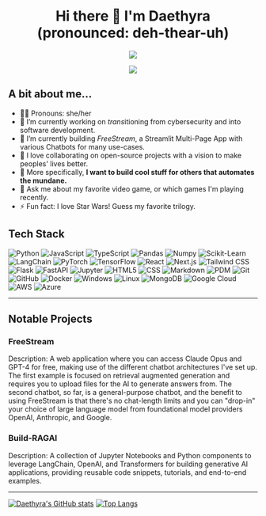 <h1 align="center">
  Hi there 👋 I'm Daethyra (pronounced: deh-thear-uh)
</h1>

<p align="center">
  <a href="https://github.com/DenverCoder1/readme-typing-svg">
  <img src="https://readme-typing-svg.herokuapp.com?&font=IBM+Plex+Sans&color=abcdef&duration=2000&size=26&lines=Welcome+Sweet+Soul.;May+you+be+free." />
  </a>
</p>

<p align="center">
  <a href="https://github.com/DenverCoder1/readme-typing-svg">
  <img src="https://readme-typing-svg.herokuapp.com?&font=IBM+Plex+Sans&color=abcdef&duration=10000&size=14&lines=.+.+.+.+.+.+.+.+.+.+.+.+.+.+.+.+.+.+.+.+.+.+.+.+.+.+.+.+.+.+.+.+.+.+.+." />
  </a>
</p>

## A bit about me...
- 🏳️‍⚧️ Pronouns: she/her
- 🔭 I’m currently working on *trans*itioning from cybersecurity and into software development.
- 🌱 I’m currently building _FreeStream_, a Streamlit Multi-Page App with various Chatbots for many use-cases.
- 👯 I love collaborating on open-source projects with a vision to make peoples' lives better.
- 🤔 More specifically, **I want to build cool stuff for others that automates the mundane.**
- 💬 Ask me about my favorite video game, or which games I'm playing recently.
- ⚡ Fun fact: I love Star Wars! Guess my favorite trilogy.

## Tech Stack

![Python](https://img.shields.io/badge/Python-14354C?style=for-the-badge&logo=python&logoColor=white)
![JavaScript](https://img.shields.io/badge/JavaScript-323330?style=for-the-badge&logo=javascript&logoColor=F7DF1E)
![TypeScript](https://img.shields.io/badge/TypeScript-3178C6?style=for-the-badge&logo=typescript&logoColor=white)
![Pandas](https://img.shields.io/badge/Pandas-0F9B8E?style=for-the-badge&logo=pandas&logoColor=white)
![Numpy](https://img.shields.io/badge/Numpy-1E90FF?style=for-the-badge&logo=numpy&logoColor=white)
![Scikit-Learn](https://img.shields.io/badge/Scikit-Learn-FF69B4?style=for-the-badge&logo=scikit-learn&logoColor=white)
![LangChain](https://img.shields.io/badge/LangChain-000000?style=for-the-badge&logo=langchain)
![PyTorch](https://img.shields.io/badge/PyTorch-FF6F61?style=for-the-badge&logo=pytorch)
![TensorFlow](https://img.shields.io/badge/TensorFlow-FF6F61?style=for-the-badge&logo=tensorflow)
![React](https://img.shields.io/badge/React-61DAFB?style=for-the-badge&logo=react&logoColor=black)
![Next.js](https://img.shields.io/badge/next.js-000000?style=for-the-badge&logo=nextdotjs)
![Tailwind CSS](https://img.shields.io/badge/Tailwind_CSS-38B2AC?style=for-the-badge&logo=tailwindcss&logoColor=white)
![Flask](https://img.shields.io/badge/Flask-000000?style=for-the-badge&logo=flask)
![FastAPI](https://img.shields.io/badge/FastAPI-000000?style=for-the-badge&logo=fastapi)
![Jupyter](https://img.shields.io/badge/Jupyter-000000?style=for-the-badge&logo=jupyter&logoColor=orange)
![HTML5](https://img.shields.io/badge/HTML5-E34F26?style=for-the-badge&logo=html5&logoColor=white)
![CSS](https://img.shields.io/badge/CSS-239120?&style=for-the-badge&logo=css3&logoColor=white)
![Markdown](https://img.shields.io/badge/Markdown-000000?style=for-the-badge&logo=markdown)
![PDM](https://img.shields.io/badge/PDM-000000?style=for-the-badge&logo=pdm&logoColor=violet)
![Git](https://img.shields.io/badge/Git-F05032?style=for-the-badge&logo=git&logoColor=white)
![GitHub](https://img.shields.io/badge/GitHub-100000?style=for-the-badge&logo=github&logoColor=white)
![Docker](https://img.shields.io/badge/Docker-2496ED?style=for-the-badge&logo=docker&logoColor=white)
![Windows](https://img.shields.io/badge/Windows-0078D6?style=for-the-badge&logo=windows&logoColor=white)
![Linux](https://img.shields.io/badge/Linux-000000?style=for-the-badge&logo=linux)
![MongoDB](https://img.shields.io/badge/MongoDB-4EA94F?style=for-the-badge&logo=mongodb&logoColor=white)
![Google Cloud](https://img.shields.io/badge/Google_Cloud-4285F4?style=for-the-badge&logo=googlecloud)
![AWS](https://img.shields.io/badge/AWS-FF9900?style=for-the-badge&logo=amazonaws)
![Azure](https://img.shields.io/badge/Azure-0089D6?style=for-the-badge&logo=azure)

---

## Notable Projects

### FreeStream
Description: A web application where you can access Claude Opus and GPT-4 for free, making use of the different chatbot architectures I've set up. The first example is focused on retrieval augmented generation and requires you to upload files for the AI to generate answers from. The second chatbot, so far, is a general-purpose chatbot, and the benefit to using FreeStream is that there's no chat-length limits and you can "drop-in" your choice of large language model from foundational model providers OpenAI, Anthropic, and Google. 

### Build-RAGAI
Description: A collection of Jupyter Notebooks and Python components to leverage LangChain, OpenAI, and Transformers for building generative AI applications, providing reusable code snippets, tutorials, and end-to-end examples. 

---

[![Daethyra's GitHub stats](https://github-readme-stats.vercel.app/api?username=daethyra&show_icons=true&theme=transparent)](https://github.com/anuraghazra/github-readme-stats) [![Top Langs](https://github-readme-stats.vercel.app/api/top-langs/?username=Daethyra&layout=compact&theme=transparent&size_weight=0.5&count_weight=0.5&hide=jupyter%20notebook)](https://github.com/anuraghazra/github-readme-stats)

<!--
**Daethyra/daethyra** is a ✨ _special_ ✨ repository because its `README.md` (this file) appears on your GitHub profile.

Here are some ideas to get you started:

- 🔭 I’m currently working on a generative AI project, and a PyPI package.
- 🌱 I’m currently learning more about front-end development.
- 👯 I’m looking to collaborate on ...
- 🤔 I’m looking for help with ...
- 💬 Ask me about my favorite video game.
- 📫 How to reach me: [LinkedIn](https://linkedin.com/daemon.carino)
- 😄 Pronouns: they/them
- ⚡ Fun fact: I love Star Wars!
-->
